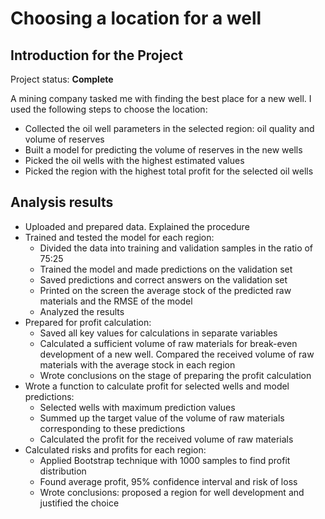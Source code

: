 # Choosing a location for a well

## Introduction for the Project 

Project status: **Complete**

A mining company tasked me with finding the best place for a new well. I used the following steps to choose the location:

* Collected the oil well parameters in the selected region: oil quality and volume of reserves
* Built a model for predicting the volume of reserves in the new wells
* Picked the oil wells with the highest estimated values
* Picked the region with the highest total profit for the selected oil wells

## Analysis results

* Uploaded and prepared data. Explained the procedure
* Trained and tested the model for each region:
  - Divided the data into training and validation samples in the ratio of 75:25
  - Trained the model and made predictions on the validation set
  - Saved predictions and correct answers on the validation set
  - Printed on the screen the average stock of the predicted raw materials and the RMSE of the model
  - Analyzed the results
* Prepared for profit calculation:
  - Saved all key values for calculations in separate variables
  - Calculated a sufficient volume of raw materials for break-even development of a new well. Compared the received volume of raw materials with the average stock in each region
  - Wrote conclusions on the stage of preparing the profit calculation
* Wrote a function to calculate profit for selected wells and model predictions:
  - Selected wells with maximum prediction values
  - Summed up the target value of the volume of raw materials corresponding to these predictions
  - Calculated the profit for the received volume of raw materials
* Calculated risks and profits for each region:
  - Applied Bootstrap technique with 1000 samples to find profit distribution
  - Found average profit, 95% confidence interval and risk of loss
  - Wrote conclusions: proposed a region for well development and justified the choice
